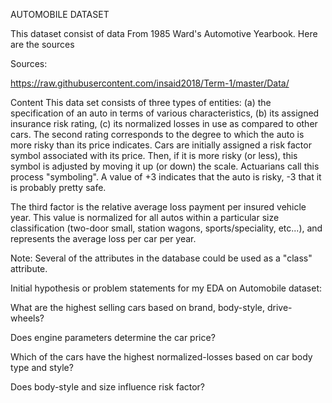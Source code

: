 AUTOMOBILE DATASET

This dataset consist of data From 1985 Ward's Automotive Yearbook. Here are the sources

Sources:

https://raw.githubusercontent.com/insaid2018/Term-1/master/Data/

Content
This data set consists of three types of entities: (a) the specification of an auto in terms of various characteristics, (b) its assigned insurance risk rating, (c) its normalized losses in use as compared to other cars. The second rating corresponds to the degree to which the auto is more risky than its price indicates. Cars are initially assigned a risk factor symbol associated with its price. Then, if it is more risky (or less), this symbol is adjusted by moving it up (or down) the scale. Actuarians call this process "symboling". A value of +3 indicates that the auto is risky, -3 that it is probably pretty safe.

The third factor is the relative average loss payment per insured vehicle year. This value is normalized for all autos within a particular size classification (two-door small, station wagons, sports/speciality, etc...), and represents the average loss per car per year.

Note: Several of the attributes in the database could be used as a "class" attribute.

Initial hypothesis or problem statements for my EDA on Automobile dataset:

What are the highest selling cars based on brand, body-style, drive-wheels?

Does engine parameters determine the car price? 

Which of the cars have the highest normalized-losses based on car body type and style?

Does body-style and size influence risk factor?
